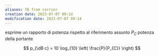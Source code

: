 ```yaml
---
aliases: fB from carrier
creation date: 2023-07-07 09:14
modification date: 2023-07-07 09:14
---
```

esprime un rapporto di potenza rispetto al riferimento assunto $P_{C}$ potenza della portante

$$ p_{\dB c} = 10 \log_{10} \left( \frac{P}{P_{C}} \right) $$
